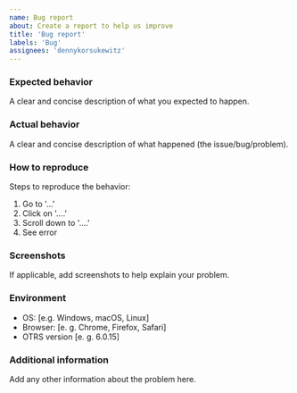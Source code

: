 ```yaml
---
name: Bug report
about: Create a report to help us improve
title: 'Bug report'
labels: 'Bug'
assignees: 'dennykorsukewitz'
---
```


### Expected behavior

A clear and concise description of what you expected to happen.

### Actual behavior

A clear and concise description of what happened (the issue/bug/problem).

### How to reproduce

Steps to reproduce the behavior:

1. Go to '...'
2. Click on '....'
3. Scroll down to '....'
4. See error

### Screenshots

If applicable, add screenshots to help explain your problem.

### Environment

- OS: [e.g. Windows, macOS, Linux]
- Browser: [e. g. Chrome, Firefox, Safari]
- OTRS version [e. g. 6.0.15]

### Additional information

Add any other information about the problem here.
